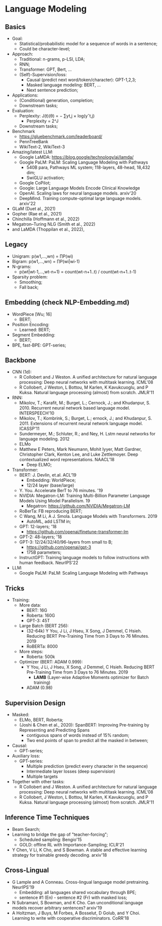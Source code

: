 # Language Modeling

## Basics
- Goal:
	- Statistical/probabilistic model for a sequence of words in a sentence;
	- Could be character-level;
- Approach:
	- Traditional: n-grams, p-LSI, LDA;
	- RNN;
	- Transformer: GPT, Bert, ...
	- (Self)-Supervision/loss:
		- Causal (predict next word/token/character): GPT-1,2,3;
		- Masked language modeling: BERT, ...
		- Next sentence prediction;
- Applications:
	- (Conditional) generation, completion;
	- Downstream tasks;
- Evaluation:
	- Perplexity: J(t)(θ) = − ∑yt,j × log(yˆt,j)
		- Perplexity = 2^J
	- Downstream tasks;
- Benchmark
	- https://gluebenchmark.com/leaderboard/
	- PennTreeBank
	- WikiText-2, WikiText-3
- Amazing/latest LLM:
	- Google LaMDA: https://blog.google/technology/ai/lamda/
	- Google PaLM: PaLM: Scaling Language Modeling with Pathways
		- 540B para, Pathways ML system; 118-layers, 48-head, 18,432 dim;
		- SwiGLU activation;
	- Google CoPilot;
	- Google: Large Language Models Encode Clinical Knowledge
	- OpenAI. Scaling laws for neural language models. arxiv'20
	- DeepMind. Training compute-optimal large language models. arxiv'22
- GLaM (Duet al., 2021)
- Gopher (Rae et al., 2021)
- Chinchilla (Hoffmann et al., 2022)
- Megatron–Turing NLG (Smith et al., 2022)
- and LaMDA (Thoppilan et al., 2022),

## Legacy
- Unigram: p(w1,...,wn) = ∏P(wi)
- Bigram: p(w1,...,wn) = ∏P(wi|wi-1)
- N-grams:
	- p(wt|wt-1,...,wt-n+1) = count(wt-n+1..t) / count(wt-n+1..t-1)
- Sparsity problem:
	- Smoothing;
	- Fall back;

## Embedding (check NLP-Embedding.md)
- WordPiece [Wu; 16]
	- BERT;
- Position Encoding:
	- Learned: BERT;
- Segment Embedding:
	- BERT;
- BPE, fast-BPE: GPT-series;

## Backbone
- CNN (1d): 
	- R Collobert and J Weston. A unified architecture for natural language processing: Deep neural networks with multitask learning. ICML'08
	- R Collobert, J Weston, L Bottou, M Karlen, K Kavukcuoglu, and P Kuksa. Natural language processing (almost) from scratch. JMLR'11
- RNN:
	- Mikolov, T.; Karafit, M.; Burget, L.; Cernock, J.; and Khudanpur, S. 2010. Recurrent neural network based language model. INTERSPEECH'10
	- Mikolov, T.; Kombrink, S.; Burget, L.; ernock, J.; and Khudanpur, S. 2011. Extensions of recurrent neural network language model. ICASSP'11
	- Sundermeyer, M.; Schluter, R.; and Ney, H. Lstm neural networks for language modeling. 2012
	- ELMo
	- Matthew E Peters, Mark Neumann, Mohit Iyyer, Matt Gardner, Christopher Clark, Kenton Lee, and Luke Zettlemoyer. Deep contextualized word representations. NAACL'18
		- Deep ELMO;
- Transformer:
	- BERT: J. Devlin, et.al. ACL'19
		- Embedding: WorldPiece;
		- 12/24 layer (base/large)
	- Y. You. Accelerate BerT to 76 minutes. '19
	- NVIDIA: Megatron-LM: Training Multi-Billion Parameter Language Models Using Model Parallelism. 19
		- Megatron: https://github.com/NVIDIA/Megatron-LM
	- RoBerTa: FB reproducing BERT;
	- C Wang, M Li, A J. Smola. Language Models with Transformers. 2019
		- AutoML, add LSTM in;
	- GPT: 12-layers; '18
		- https://github.com/openai/finetune-transformer-lm
	- GPT-2: 48-layers; '18
	- GPT-3: 12/24/32/40/96-layers from small to B;
		- https://github.com/openai/gpt-3
		- 175B parameters;
	- InstructGPT: Training language models to follow instructions with human feedback. NeurIPS'22
- LLM:
	- Google PaLM: PaLM: Scaling Language Modeling with Pathways

## Tricks
- Training:
	- More data:
		- BERT: 16G
		- Roberta: 160G
		- GPT-3: 45T
	- Large Batch (BERT 256):
		- (32-64k) Y You, J Li, J Hseu, X Song, J Demmel, C Hsieh. Reducing BERT Pre-Training Time from 3 Days to 76 Minutes. 2019
		- RoBERTa: 8000
	- More steps:
		- Roberta: 500k
	- Optimizer (BERT: ADAM 0.999):
		- Y You, J Li, J Hseu, X Song, J Demmel, C Hsieh. Reducing BERT Pre-Training Time from 3 Days to 76 Minutes. 2019
			- **LAMB** (Layer-wise Adaptive Moments optimizer for Batch training)
		- ADAM (0.98)

## Supervision Design
- Masked:
	- ELMo, BERT, Roberta;
	- (Joshi & Chen et al., 2020): SpanBERT: Improving Pre-training by Representing and Predicting Spans
		- contiguous spans of words instead of 15% random;
		- Two end points of span to predict all the masked in between;
- Causal:
	- GPT-series;
- Auxiliary loss:
	- GPT-series:
		- Multiple prediction (predict every character in the sequence)
		- Intermediate layer losses (deep supervision)
		- Multiple targets
- Together with other tasks:
	- R Collobert and J Weston. A unified architecture for natural language processing: Deep neural networks with multitask learning. ICML'08
	- R Collobert, J Weston, L Bottou, M Karlen, K Kavukcuoglu, and P Kuksa. Natural language processing (almost) from scratch. JMLR'11

## Inference Time Techniques
- Beam Search;
- Learning to bridge the gap of "teacher-forcing";
	- Scheduled sampling: Bengio'15
	- GOLD: offline RL with Importance-Sampling; ICLR'21
- Y Chen, V Li, K Cho, and S Bowman. A stable and effective learning strategy for trainable greedy decoding. arxiv'18

## Cross-Lingual
- G Lample and A Conneau. Cross-lingual language model pretraining. NeurIPS'19
	- Embedding: all languages shared vocabulary through BPE;
	- sentence #1 (En) - sentence #2 (Fr) with masked loss;
- N Subramani, S Bowman, and K Cho. Can unconditional language models recover arbitrary sentences? arxiv'19
- A Holtzman, J Buys, M Forbes, A Bosselut, D Golub, and Y Choi. Learning to write with cooperative discriminators. CoRR'18
